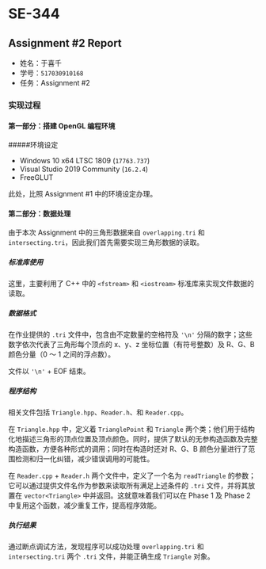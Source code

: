 # SE-344

## Assignment #2 Report

*   姓名：于喜千
*   学号：`517030910168`
*   任务：Assignment #2

### 实现过程

#### 第一部分：搭建 OpenGL 编程环境

#####环境设定

*   Windows 10 x64 LTSC 1809 (`17763.737`)
*   Visual Studio 2019 Community (`16.2.4`)
*   FreeGLUT

此处，比照 Assignment #1 中的环境设定办理。

#### 第二部分：数据处理

由于本次 Assignment 中的三角形数据来自 `overlapping.tri` 和 `intersecting.tri`，因此我们首先需要实现三角形数据的读取。

##### 标准库使用

这里，主要利用了 C++ 中的 `<fstream>` 和 `<iostream>` 标准库来实现文件数据的读取。

##### 数据格式

在作业提供的 `.tri` 文件中，包含由不定数量的空格符及 ``'\n'`` 分隔的数字；这些数字依次代表了三角形每个顶点的 x、y、z 坐标位置（有符号整数）及 R、G、B 颜色分量（0 ～ 1 之间的浮点数）。

文件以 ``'\n'`` + EOF 结束。

##### 程序结构

相关文件包括 `Triangle.hpp`、`Reader.h`、和 `Reader.cpp`。

在 `Triangle.hpp` 中，定义着 `TrianglePoint` 和 `Triangle` 两个类；他们用于结构化地描述三角形的顶点位置及顶点颜色。同时，提供了默认的无参构造函数及完整构造函数，方便各种形式的调用；同时在构造时还对 R、G、B 颜色分量进行了范围检测和归一化纠错，减少错误调用的可能性。

在 `Reader.cpp` + `Reader.h` 两个文件中，定义了一个名为 `readTriangle` 的参数；它可以通过提供文件名作为参数来读取所有满足上述条件的 `.tri` 文件，并将其放置在 `vector<Triangle>` 中并返回。这就意味着我们可以在 Phase 1 及 Phase 2 中复用这个函数，减少重复工作，提高程序效能。

##### 执行结果

通过断点调试方法，发现程序可以成功处理 `overlapping.tri` 和 `intersecting.tri` 两个 `.tri` 文件，并能正确生成 `Triangle` 对象。

